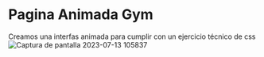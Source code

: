 # Pagina Animada Gym
Creamos una interfas animada para cumplir con un ejercicio técnico de css
![Captura de pantalla 2023-07-13 105837](https://github.com/1205324997/animatedPage/assets/122817494/e60115b4-cd9d-4da1-ae58-4d4ffb698e09)
